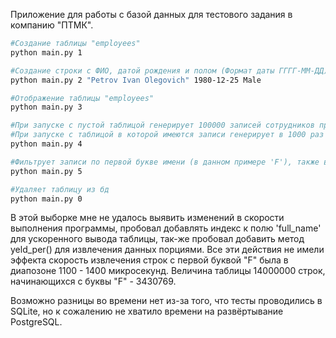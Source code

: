 Приложение для работы с базой данных для тестового задания в компанию "ПТМК".

```bash
#Создание таблицы "employees"
python main.py 1

#Создание строки с ФИО, датой рождения и полом (Формат даты ГГГГ-ММ-ДД).
python main.py 2 "Petrov Ivan Olegovich" 1980-12-25 Male

#Отображение таблицы "employees"
python main.py 3

#При запуске с пустой таблицой генерирует 100000 записей сотрудников примерно напополам женского и мужского пола.
#При запуске с таблицой в которой имеются записи генерирует в 1000 раз меньше записей с фамилиями начинающимися на "F"
python main.py 4

#Фильтрует записи по первой букве имени (в данном примере 'F'), также выводит количество записей и время потраченное на выполнение выборки.
python main.py 5

#Удаляет таблицу из бд
python main.py 0
```

В этой выборке мне не удалось выявить изменений в скорости выполнения программы, пробовал добавлять индекс к полю 'full_name' для ускоренного вывода таблицы, так-же пробовал добавить метод yeld_per() для извлечения данных порциями.
Все эти действия не имели эффекта скорость извлечения строк с первой буквой "F" была в диапозоне 1100 - 1400 микросекунд. Величина таблицы 14000000 строк, начинающихся с буквы "F" - 3430769.

Возможно разницы во времени нет из-за того, что тесты проводились в SQLite, но к сожалению не хватило времени на развёртывание PostgreSQL.
